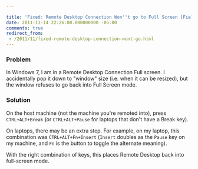 ```yaml
---
 
title: 'Fixed: Remote Desktop Connection Won''t go to Full Screen [Field Notes]'
date: 2011-11-14 22:26:00.000000000 -05:00
comments: true
redirect_from: 
 - /2011/11/fixed-remote-desktop-connection-wont-go.html
---
```

### Problem
In Windows 7, I am in a Remote Desktop Connection Full screen. I accidentally pop it down to "window" size (i.e. when it can be resized), but the window refuses to go back into Full Screen mode.

### Solution
On the host machine (not the machine you're remoted into), press `CTRL+ALT+Break` (or `CTRL+ALT+Pause` for laptops that don't have a Break key).

On laptops, there may be an extra step. For example, on my laptop, this combination was `CTRL+ALT+Fn+Insert` (`Insert` doubles as the `Pause` key on my machine, and `Fn` is the button to toggle the alternate meaning).

With the right combination of keys, this places Remote Desktop back into full-screen mode.
